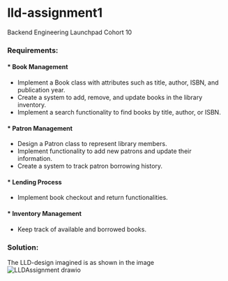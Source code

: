 # lld-assignment1
Backend Engineering Launchpad Cohort 10
### Requirements:

#### * Book Management
- Implement a Book class with attributes such as title, author, ISBN, and publication year.
- Create a system to add, remove, and update books in the library inventory.
- Implement a search functionality to find books by title, author, or ISBN.

#### * Patron Management
- Design a Patron class to represent library members.
-  Implement functionality to add new patrons and update their information.
-   Create a system to track patron borrowing history.

#### * Lending Process
- Implement book checkout and return functionalities.

#### * Inventory Management
- Keep track of available and borrowed books.

### Solution:
The LLD-design imagined is as shown in the image
![LLDAssignment drawio](https://github.com/user-attachments/assets/2e07cf73-93b5-405f-8244-f8ba44575c22)

